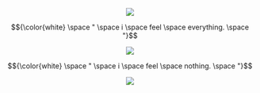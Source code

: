 <p align="center"> <img src=https://komarev.com/ghpvc/?username=wavetoivy&color=8d8f91&style=flat-square&label=💿>
<p align="center"> 
$${\color{white} \space " \space i \space feel \space everything. \space "}$$
 
 <p align="center"> 
<img src="https://scontent.fmnl4-4.fna.fbcdn.net/v/t1.15752-9/487081260_668634332325923_1747438773296705596_n.jpg?_nc_cat=100&ccb=1-7&_nc_sid=9f807c&_nc_ohc=nJswCoAJiygQ7kNvgGQaFp1&_nc_oc=Adn7z6i89uNkFU3QZrgQ_YmPybSLxjI-fcOmXoUWF64CVtGM_9Lt8CwTzbkZMFnMiKt92itidN7K6nF3N7gQBEBM&_nc_zt=23&_nc_ht=scontent.fmnl4-4.fna&oh=03_Q7cD1wFEy7nBY17DkvZMalzgEt8LoUkNq5aoQADtutsIBaWWNA&oe=680DFFAF" <p/>

 <p align="center"> 
  $${\color{white} \space " \space i \space feel \space nothing. \space "}$$
  
<p align="center"> 
 <img src="https://media.discordapp.net/attachments/1013637206952382504/1355168029066924273/IMG_0602.png?ex=67ff0453&is=67fdb2d3&hm=83b66facecb52ceeeb478adba18080743c3953ed62fd21ec4d84a2007642cb7d&=&format=webp&quality=lossless&width=1414&height=693" <p/>
 

